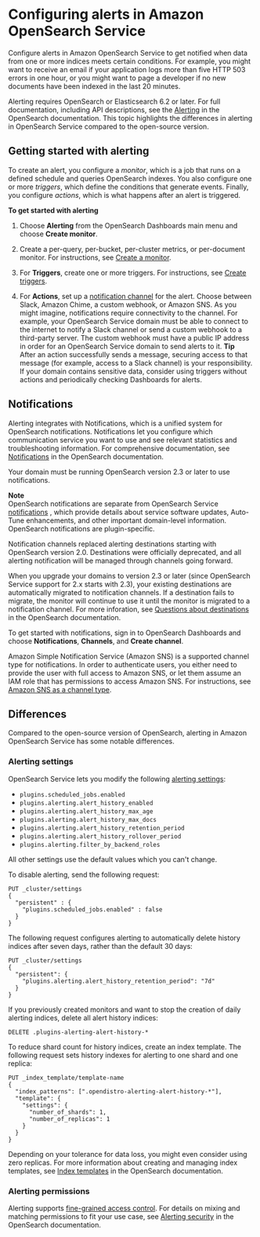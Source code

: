 # Configuring alerts in Amazon OpenSearch Service<a name="alerting"></a>

Configure alerts in Amazon OpenSearch Service to get notified when data from one or more indices meets certain conditions\. For example, you might want to receive an email if your application logs more than five HTTP 503 errors in one hour, or you might want to page a developer if no new documents have been indexed in the last 20 minutes\. 

Alerting requires OpenSearch or Elasticsearch 6\.2 or later\. For full documentation, including API descriptions, see the [Alerting](https://opensearch.org/docs/latest/monitoring-plugins/alerting/index/) in the OpenSearch documentation\. This topic highlights the differences in alerting in OpenSearch Service compared to the open\-source version\.

## Getting started with alerting<a name="alerting-getstarted"></a>

To create an alert, you configure a *monitor*, which is a job that runs on a defined schedule and queries OpenSearch indexes\. You also configure one or more *triggers*, which define the conditions that generate events\. Finally, you configure *actions*, which is what happens after an alert is triggered\. 

**To get started with alerting**

1. Choose **Alerting** from the OpenSearch Dashboards main menu and choose **Create monitor**\.

1. Create a per\-query, per\-bucket, per\-cluster metrics, or per\-document monitor\. For instructions, see [Create a monitor](https://opensearch.org/docs/latest/monitoring-plugins/alerting/monitors/#create-a-monitor)\.

1. For **Triggers**, create one or more triggers\. For instructions, see [Create triggers](https://opensearch.org/docs/latest/monitoring-plugins/alerting/monitors/#create-triggers)\.

1. For **Actions**, set up a [notification channel](#alerting-notifications) for the alert\. Choose between Slack, Amazon Chime, a custom webhook, or Amazon SNS\. As you might imagine, notifications require connectivity to the channel\. For example, your OpenSearch Service domain must be able to connect to the internet to notify a Slack channel or send a custom webhook to a third\-party server\. The custom webhook must have a public IP address in order for an OpenSearch Service domain to send alerts to it\.
**Tip**  
After an action successfully sends a message, securing access to that message \(for example, access to a Slack channel\) is your responsibility\. If your domain contains sensitive data, consider using triggers without actions and periodically checking Dashboards for alerts\.

## Notifications<a name="alerting-notifications"></a>

Alerting integrates with Notifications, which is a unified system for OpenSearch notifications\. Notifications let you configure which communication service you want to use and see relevant statistics and troubleshooting information\. For comprehensive documentation, see [Notifications](https://opensearch.org/docs/latest/notifications-plugin/index/) in the OpenSearch documentation\.

Your domain must be running OpenSearch version 2\.3 or later to use notifications\.

**Note**  
OpenSearch notifications are separate from OpenSearch Service [notifications](managedomains-notifications.md) , which provide details about service software updates, Auto\-Tune enhancements, and other important domain\-level information\. OpenSearch notifications are plugin\-specific\.

Notification channels replaced alerting destinations starting with OpenSearch version 2\.0\. Destinations were officially deprecated, and all alerting notification will be managed through channels going forward\.

When you upgrade your domains to version 2\.3 or later \(since OpenSearch Service support for 2\.x starts with 2\.3\), your existing destinations are automatically migrated to notification channels\. If a destination fails to migrate, the monitor will continue to use it until the monitor is migrated to a notification channel\. For more inforation, see [Questions about destinations](https://opensearch.org/docs/latest/monitoring-plugins/alerting/monitors/#questions-about-destinations) in the OpenSearch documentation\.

To get started with notifications, sign in to OpenSearch Dashboards and choose **Notifications**, **Channels**, and **Create channel**\.

Amazon Simple Notification Service \(Amazon SNS\) is a supported channel type for notifications\. In order to authenticate users, you either need to provide the user with full access to Amazon SNS, or let them assume an IAM role that has permissions to access Amazon SNS\. For instructions, see [Amazon SNS as a channel type](https://opensearch.org/docs/2.0/notifications-plugin/index/#amazon-sns-as-a-channel-type)\.

## Differences<a name="alerting-diff"></a>

Compared to the open\-source version of OpenSearch, alerting in Amazon OpenSearch Service has some notable differences\.

### Alerting settings<a name="alerting-diff-settings"></a>

OpenSearch Service lets you modify the following [alerting settings](https://opensearch.org/docs/latest/monitoring-plugins/alerting/settings/):
+ `plugins.scheduled_jobs.enabled`
+ `plugins.alerting.alert_history_enabled`
+ `plugins.alerting.alert_history_max_age`
+ `plugins.alerting.alert_history_max_docs`
+ `plugins.alerting.alert_history_retention_period`
+ `plugins.alerting.alert_history_rollover_period`
+ `plugins.alerting.filter_by_backend_roles`

All other settings use the default values which you can't change\.

To disable alerting, send the following request:

```
PUT _cluster/settings
{
  "persistent" : {
    "plugins.scheduled_jobs.enabled" : false
  }
}
```

The following request configures alerting to automatically delete history indices after seven days, rather than the default 30 days:

```
PUT _cluster/settings
{
  "persistent": {
    "plugins.alerting.alert_history_retention_period": "7d"
  }
}
```

If you previously created monitors and want to stop the creation of daily alerting indices, delete all alert history indices:

```
DELETE .plugins-alerting-alert-history-*
```

To reduce shard count for history indices, create an index template\. The following request sets history indexes for alerting to one shard and one replica:

```
PUT _index_template/template-name
{
  "index_patterns": [".opendistro-alerting-alert-history-*"],
  "template": {
    "settings": {
      "number_of_shards": 1,
      "number_of_replicas": 1
    }
  }
}
```

Depending on your tolerance for data loss, you might even consider using zero replicas\. For more information about creating and managing index templates, see [Index templates](https://opensearch.org/docs/latest/opensearch/index-templates/) in the OpenSearch documentation\. 

### Alerting permissions<a name="alerting-diff-perms"></a>

Alerting supports [fine\-grained access control](fgac.md)\. For details on mixing and matching permissions to fit your use case, see [Alerting security](https://opensearch.org/docs/latest/monitoring-plugins/alerting/security/) in the OpenSearch documentation\.